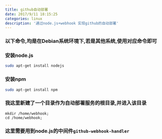 ```yaml
---
title: github自动部署
date: 2017/9/11 18:15:25
categories: linux
description: '通过node.js+webhook 实现github的自动部署'
---
```


### 以下命令,均是在Debian系统环境下,若是其他系统,使用对应命令即可

### 安装node.js
```bash
sudo apt-get install nodejs
```

### 安装npm
```bash
sudo apt-get install npm
```

### 我这里新建了一个目录作为自动部署服务的根目录,并进入该目录
```
mkdir /home/webhook;
cd /home/webhook;
```
### 这里需要用到node.js的中间件`github-webhook-handler`
```bash


